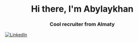 <div id="header" align="center">
	<h1>Hi there, I'm Abylaykhan</h1>
	<h3>Cool recruiter from Almaty</h3>
</div>
<a href="linkedin-url">
	<img src="https://img.shields.io/badge/LinkedIn-blue?style=for-the-badge&logo=linkedin&logoColor=white" alt="LinkedIn"/>
</a>
